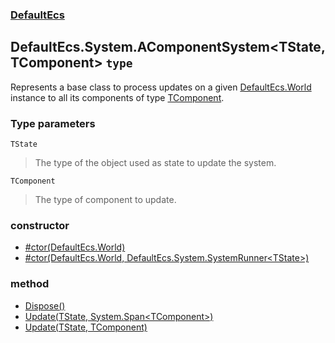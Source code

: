 ### [DefaultEcs](./DefaultEcs.md 'DefaultEcs')
## DefaultEcs.System.AComponentSystem&lt;TState, TComponent&gt; `type`
Represents a base class to process updates on a given [DefaultEcs.World](./DefaultEcs-World.md 'DefaultEcs.World') instance to all its components of type [TComponent](#DefaultEcs-System-AComponentSystem-TState-_TComponent--TComponent 'DefaultEcs.System.AComponentSystem&lt;TState, TComponent&gt;.TComponent').
### Type parameters

<a name='DefaultEcs-System-AComponentSystem-TState-_TComponent--TState'></a>
`TState`
>The type of the object used as state to update the system.

<a name='DefaultEcs-System-AComponentSystem-TState-_TComponent--TComponent'></a>
`TComponent`
>The type of component to update.
### constructor
- [#ctor(DefaultEcs.World)](./DefaultEcs-System-AComponentSystem-TState-_TComponent---ctor(DefaultEcs-World).md 'DefaultEcs.System.AComponentSystem&lt;TState, TComponent&gt;.#ctor(DefaultEcs.World)')
- [#ctor(DefaultEcs.World, DefaultEcs.System.SystemRunner&lt;TState&gt;)](./DefaultEcs-System-AComponentSystem-TState-_TComponent---ctor(DefaultEcs-World-_DefaultEcs-System-SystemRunner-TState-).md 'DefaultEcs.System.AComponentSystem&lt;TState, TComponent&gt;.#ctor(DefaultEcs.World, DefaultEcs.System.SystemRunner&lt;TState&gt;)')
### method
- [Dispose()](./DefaultEcs-System-AComponentSystem-TState-_TComponent--Dispose().md 'DefaultEcs.System.AComponentSystem&lt;TState, TComponent&gt;.Dispose()')
- [Update(TState, System.Span&lt;TComponent&gt;)](./DefaultEcs-System-AComponentSystem-TState-_TComponent--Update(TState-_System-Span-TComponent-).md 'DefaultEcs.System.AComponentSystem&lt;TState, TComponent&gt;.Update(TState, System.Span&lt;TComponent&gt;)')
- [Update(TState, TComponent)](./DefaultEcs-System-AComponentSystem-TState-_TComponent--Update(TState-_TComponent).md 'DefaultEcs.System.AComponentSystem&lt;TState, TComponent&gt;.Update(TState, TComponent)')
